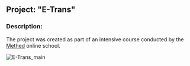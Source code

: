 ## Project: "E-Trans"  

### Description:  
The project was created as part of an intensive course conducted by the [Methed](https://methed.ru/) online school.  

![E-Trans_main](https://user-images.githubusercontent.com/95621680/170483932-110082d1-5646-47ea-b1c5-a82d06d6184a.jpg)
